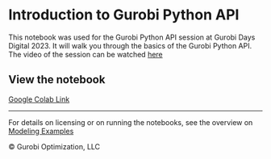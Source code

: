 # Introduction to Gurobi Python API
This notebook was used for the Gurobi Python API session at Gurobi Days Digital 2023. It will walk you through the basics of the Gurobi Python API.
The video of the session can be watched [here](https://vimeo.com/830685647/c7f9971fda)

## View the notebook

[Google Colab Link](https://colab.research.google.com/github/Gurobi/modeling-examples/blob/master/gurobi_days_digital_2023/intro_to_gurobipy/intro_to_gurobipy.ipynb)

----
For details on licensing or on running the notebooks, see the overview on [Modeling Examples](../../)

© Gurobi Optimization, LLC